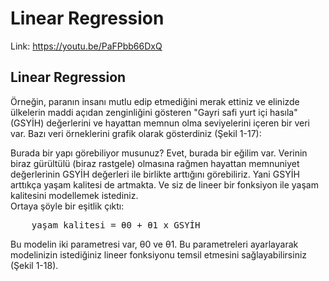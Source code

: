 # Linear Regression

Link: https://youtu.be/PaFPbb66DxQ

## Linear Regression

Örneğin, paranın insanı mutlu edip etmediğini merak ettiniz ve elinizde ülkelerin maddi açıdan zenginliğini gösteren "Gayri safi yurt içi hasıla" (GSYİH) değerlerini ve hayattan memnun olma seviyelerini içeren bir veri var. Bazı veri örneklerini grafik olarak gösterdiniz (Şekil 1-17):<br>

Burada bir yapı görebiliyor musunuz? Evet, burada bir eğilim var. Verinin biraz gürültülü (biraz rastgele) olmasına rağmen hayattan memnuniyet değerlerinin GSYİH değerleri ile birlikte arttığını görebiliriz. Yani GSYİH arttıkça yaşam kalitesi de artmakta. Ve siz de lineer bir fonksiyon ile yaşam kalitesini modellemek istediniz. <br>
Ortaya şöyle bir eşitlik çıktı: <br>
<pre>
    yaşam kalitesi = θ0 + θ1 x GSYİH
</pre>

Bu modelin iki parametresi var, θ0 ve θ1. Bu parametreleri ayarlayarak modelinizin istediğiniz lineer fonksiyonu temsil etmesini sağlayabilirsiniz (Şekil 1-18).

